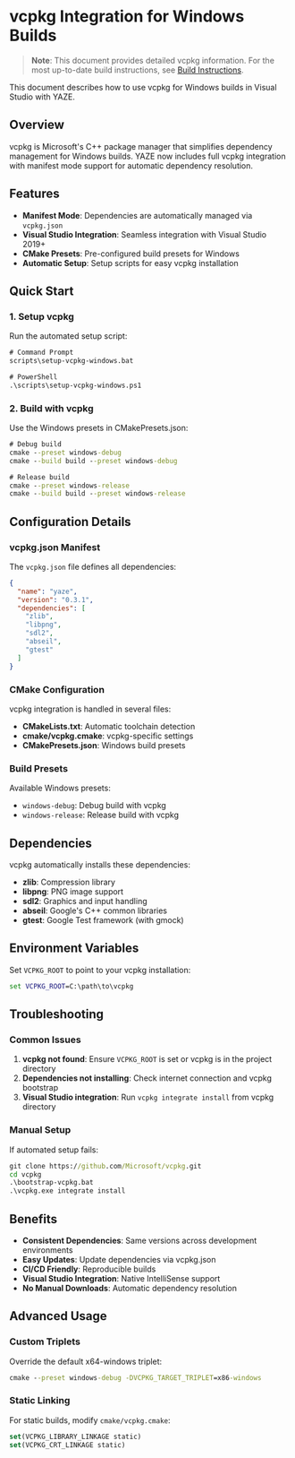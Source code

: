 # vcpkg Integration for Windows Builds

> **Note**: This document provides detailed vcpkg information. For the most up-to-date build instructions, see [Build Instructions](02-build-instructions.md).

This document describes how to use vcpkg for Windows builds in Visual Studio with YAZE.

## Overview

vcpkg is Microsoft's C++ package manager that simplifies dependency management for Windows builds. YAZE now includes full vcpkg integration with manifest mode support for automatic dependency resolution.

## Features

- **Manifest Mode**: Dependencies are automatically managed via `vcpkg.json`
- **Visual Studio Integration**: Seamless integration with Visual Studio 2019+
- **CMake Presets**: Pre-configured build presets for Windows
- **Automatic Setup**: Setup scripts for easy vcpkg installation

## Quick Start

### 1. Setup vcpkg

Run the automated setup script:
```cmd
# Command Prompt
scripts\setup-vcpkg-windows.bat

# PowerShell
.\scripts\setup-vcpkg-windows.ps1
```

### 2. Build with vcpkg

Use the Windows presets in CMakePresets.json:

```cmd
# Debug build
cmake --preset windows-debug
cmake --build build --preset windows-debug

# Release build
cmake --preset windows-release
cmake --build build --preset windows-release
```

## Configuration Details

### vcpkg.json Manifest

The `vcpkg.json` file defines all dependencies:

```json
{
  "name": "yaze",
  "version": "0.3.1",
  "dependencies": [
    "zlib",
    "libpng", 
    "sdl2",
    "abseil",
    "gtest"
  ]
}
```

### CMake Configuration

vcpkg integration is handled in several files:

- **CMakeLists.txt**: Automatic toolchain detection
- **cmake/vcpkg.cmake**: vcpkg-specific settings
- **CMakePresets.json**: Windows build presets

### Build Presets

Available Windows presets:

- `windows-debug`: Debug build with vcpkg
- `windows-release`: Release build with vcpkg

## Dependencies

vcpkg automatically installs these dependencies:

- **zlib**: Compression library
- **libpng**: PNG image support
- **sdl2**: Graphics and input handling
- **abseil**: Google's C++ common libraries
- **gtest**: Google Test framework (with gmock)

## Environment Variables

Set `VCPKG_ROOT` to point to your vcpkg installation:

```cmd
set VCPKG_ROOT=C:\path\to\vcpkg
```

## Troubleshooting

### Common Issues

1. **vcpkg not found**: Ensure `VCPKG_ROOT` is set or vcpkg is in the project directory
2. **Dependencies not installing**: Check internet connection and vcpkg bootstrap
3. **Visual Studio integration**: Run `vcpkg integrate install` from vcpkg directory

### Manual Setup

If automated setup fails:

```cmd
git clone https://github.com/Microsoft/vcpkg.git
cd vcpkg
.\bootstrap-vcpkg.bat
.\vcpkg.exe integrate install
```

## Benefits

- **Consistent Dependencies**: Same versions across development environments
- **Easy Updates**: Update dependencies via vcpkg.json
- **CI/CD Friendly**: Reproducible builds
- **Visual Studio Integration**: Native IntelliSense support
- **No Manual Downloads**: Automatic dependency resolution

## Advanced Usage

### Custom Triplets

Override the default x64-windows triplet:

```cmd
cmake --preset windows-debug -DVCPKG_TARGET_TRIPLET=x86-windows
```

### Static Linking

For static builds, modify `cmake/vcpkg.cmake`:

```cmake
set(VCPKG_LIBRARY_LINKAGE static)
set(VCPKG_CRT_LINKAGE static)
```
